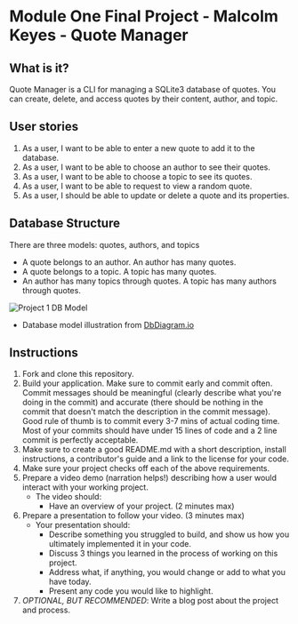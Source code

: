 # Module One Final Project - Malcolm Keyes - Quote Manager

## What is it?
Quote Manager is a CLI for managing a SQLite3 database of quotes. You can create, delete, and access quotes by their content, author, and topic.

## User stories
1. As a user, I want to be able to enter a new quote to add it to the database.
2. As a user, I want to be able to choose an author to see their quotes.
3. As a user, I want to be able to choose a topic to see its quotes.
4. As a user, I want to be able to request to view a random quote.
5. As a user, I should be able to update or delete a quote and its properties.

## Database Structure
There are three models: quotes, authors, and topics
- A quote belongs to an author. An author has many quotes.
- A quote belongs to a topic. A topic has many quotes.
- An author has many topics through quotes. A topic has many authors through quotes.

![Project 1 DB Model](https://user-images.githubusercontent.com/78397791/173448956-414fa3d9-86da-41f2-92c0-8ae8e63d0351.png)
- Database model illustration from [DbDiagram.io](https://dbdiagram.io/d/62a7a9fa9921fe2a96f8f364)

## Instructions

1. Fork and clone this repository.
2. Build your application. Make sure to commit early and commit often. Commit messages should be meaningful (clearly describe what you're doing in the commit) and accurate (there should be nothing in the commit that doesn't match the description in the commit message). Good rule of thumb is to commit every 3-7 mins of actual coding time. Most of your commits should have under 15 lines of code and a 2 line commit is perfectly acceptable.
3. Make sure to create a good README.md with a short description, install instructions, a contributor's guide and a link to the license for your code.
4. Make sure your project checks off each of the above requirements.
5. Prepare a video demo (narration helps!) describing how a user would interact with your working project.
    * The video should:
      - Have an overview of your project. (2 minutes max)
6. Prepare a presentation to follow your video. (3 minutes max)
    * Your presentation should:
      - Describe something you struggled to build, and show us how you ultimately implemented it in your code.
      - Discuss 3 things you learned in the process of working on this project.
      - Address what, if anything, you would change or add to what you have today.
      - Present any code you would like to highlight.   
7. *OPTIONAL, BUT RECOMMENDED*: Write a blog post about the project and process.
